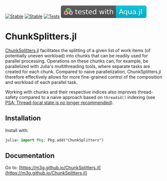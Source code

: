 [![Stable](https://img.shields.io/badge/docs-stable-blue.svg)](https://m3g.github.io/ChunkSplitters.jl/stable)
[![Stable](https://img.shields.io/badge/docs-stable-blue.svg)](https://m3g.github.io/ChunkSplitters.jl/dev)
[![Tests](https://img.shields.io/badge/build-passing-green)](https://github.com/m3g/ChunkSplitters.jl/actions)
[![Aqua QA](https://raw.githubusercontent.com/JuliaTesting/Aqua.jl/master/badge.svg)](https://github.com/JuliaTesting/Aqua.jl)

# ChunkSplitters.jl

[ChunkSplitters.jl](https://github.com/m3g/ChunkSplitters.jl) facilitates the splitting of a given list of work items (of potentially uneven workload) into chunks that can be readily used for parallel processing. Operations on these chunks can, for example, be parallelized with Julia's multithreading tools, where separate tasks are created for each chunk. Compared to naive parallelization, ChunkSplitters.jl therefore effectively allows for more fine-grained control of the composition and workload of each parallel task.

Working with chunks and their respective indices also improves thread-safety compared to a naive approach based on `threadid()` indexing (see [PSA: Thread-local state is no longer recommended](https://julialang.org/blog/2023/07/PSA-dont-use-threadid/)). 

## Installation

Install with:
```julia
julia> import Pkg; Pkg.add("ChunkSplitters")
```

## Documentation

Go to: [https://m3g.github.io/ChunkSplitters.jl](https://m3g.github.io/ChunkSplitters.jl)

